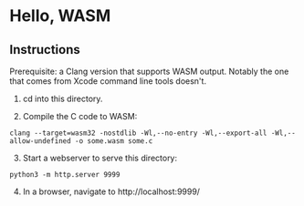 # Hello, WASM

## Instructions

Prerequisite: a Clang version that supports WASM output. Notably the one that comes from Xcode command line tools doesn't.

1. cd into this directory.

2. Compile the C code to WASM:

```
clang --target=wasm32 -nostdlib -Wl,--no-entry -Wl,--export-all -Wl,--allow-undefined -o some.wasm some.c
```

3. Start a webserver to serve this directory:

```
python3 -m http.server 9999
```

4. In a browser, navigate to http://localhost:9999/
